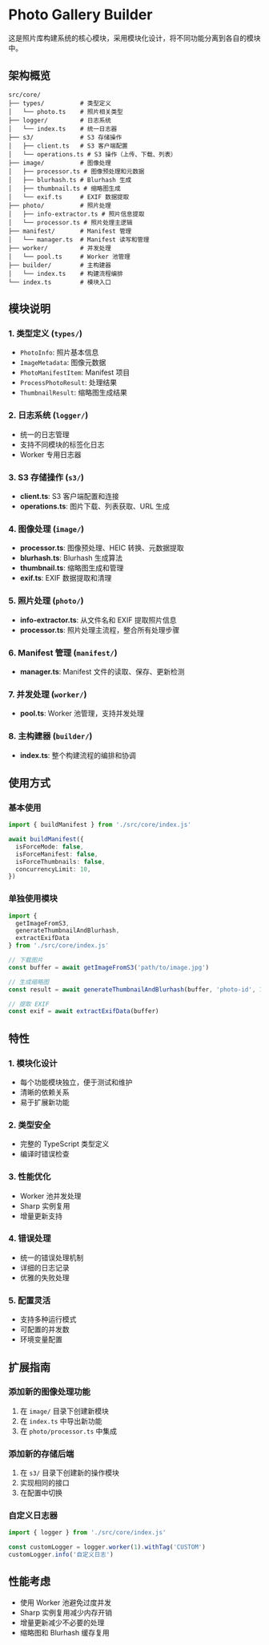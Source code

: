 # Photo Gallery Builder

这是照片库构建系统的核心模块，采用模块化设计，将不同功能分离到各自的模块中。

## 架构概览

```
src/core/
├── types/          # 类型定义
│   └── photo.ts    # 照片相关类型
├── logger/         # 日志系统
│   └── index.ts    # 统一日志器
├── s3/             # S3 存储操作
│   ├── client.ts   # S3 客户端配置
│   └── operations.ts # S3 操作（上传、下载、列表）
├── image/          # 图像处理
│   ├── processor.ts # 图像预处理和元数据
│   ├── blurhash.ts # Blurhash 生成
│   ├── thumbnail.ts # 缩略图生成
│   └── exif.ts     # EXIF 数据提取
├── photo/          # 照片处理
│   ├── info-extractor.ts # 照片信息提取
│   └── processor.ts # 照片处理主逻辑
├── manifest/       # Manifest 管理
│   └── manager.ts  # Manifest 读写和管理
├── worker/         # 并发处理
│   └── pool.ts     # Worker 池管理
├── builder/        # 主构建器
│   └── index.ts    # 构建流程编排
└── index.ts        # 模块入口
```

## 模块说明

### 1. 类型定义 (`types/`)
- `PhotoInfo`: 照片基本信息
- `ImageMetadata`: 图像元数据
- `PhotoManifestItem`: Manifest 项目
- `ProcessPhotoResult`: 处理结果
- `ThumbnailResult`: 缩略图生成结果

### 2. 日志系统 (`logger/`)
- 统一的日志管理
- 支持不同模块的标签化日志
- Worker 专用日志器

### 3. S3 存储操作 (`s3/`)
- **client.ts**: S3 客户端配置和连接
- **operations.ts**: 图片下载、列表获取、URL 生成

### 4. 图像处理 (`image/`)
- **processor.ts**: 图像预处理、HEIC 转换、元数据提取
- **blurhash.ts**: Blurhash 生成算法
- **thumbnail.ts**: 缩略图生成和管理
- **exif.ts**: EXIF 数据提取和清理

### 5. 照片处理 (`photo/`)
- **info-extractor.ts**: 从文件名和 EXIF 提取照片信息
- **processor.ts**: 照片处理主流程，整合所有处理步骤

### 6. Manifest 管理 (`manifest/`)
- **manager.ts**: Manifest 文件的读取、保存、更新检测

### 7. 并发处理 (`worker/`)
- **pool.ts**: Worker 池管理，支持并发处理

### 8. 主构建器 (`builder/`)
- **index.ts**: 整个构建流程的编排和协调

## 使用方式

### 基本使用
```typescript
import { buildManifest } from './src/core/index.js'

await buildManifest({
  isForceMode: false,
  isForceManifest: false,
  isForceThumbnails: false,
  concurrencyLimit: 10,
})
```

### 单独使用模块
```typescript
import { 
  getImageFromS3, 
  generateThumbnailAndBlurhash,
  extractExifData 
} from './src/core/index.js'

// 下载图片
const buffer = await getImageFromS3('path/to/image.jpg')

// 生成缩略图
const result = await generateThumbnailAndBlurhash(buffer, 'photo-id', 1920, 1080)

// 提取 EXIF
const exif = await extractExifData(buffer)
```

## 特性

### 1. 模块化设计
- 每个功能模块独立，便于测试和维护
- 清晰的依赖关系
- 易于扩展新功能

### 2. 类型安全
- 完整的 TypeScript 类型定义
- 编译时错误检查

### 3. 性能优化
- Worker 池并发处理
- Sharp 实例复用
- 增量更新支持

### 4. 错误处理
- 统一的错误处理机制
- 详细的日志记录
- 优雅的失败处理

### 5. 配置灵活
- 支持多种运行模式
- 可配置的并发数
- 环境变量配置

## 扩展指南

### 添加新的图像处理功能
1. 在 `image/` 目录下创建新模块
2. 在 `index.ts` 中导出新功能
3. 在 `photo/processor.ts` 中集成

### 添加新的存储后端
1. 在 `s3/` 目录下创建新的操作模块
2. 实现相同的接口
3. 在配置中切换

### 自定义日志器
```typescript
import { logger } from './src/core/index.js'

const customLogger = logger.worker(1).withTag('CUSTOM')
customLogger.info('自定义日志')
```

## 性能考虑

- 使用 Worker 池避免过度并发
- Sharp 实例复用减少内存开销
- 增量更新减少不必要的处理
- 缩略图和 Blurhash 缓存复用 